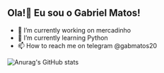## Ola!👋 Eu sou o Gabriel Matos! 

- 🔭 I’m currently working on mercadinho
- 🌱 I’m currently learning Python
- 📫 How to reach me on telegram @gabmatos20

![Anurag's GitHub stats](https://github-readme-stats.vercel.app/api?username=sukunadotjpg&show_icons=true&theme=gruvbox)
